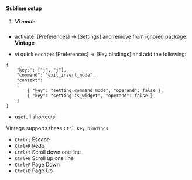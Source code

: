 #### Sublime setup

1. ##### Vi mode

- activate:
[Preferences] -> [Settings] and remove from ignored package **Vintage**

- vi quick escape:
[Preferences] -> [Key bindings] and add the following:

```
{
    "keys": ["j", "j"],
    "command": "exit_insert_mode",
    "context":
    [
        { "key": "setting.command_mode", "operand": false },
        { "key": "setting.is_widget", "operand": false }
    ]
}
```

- usefull shortcuts:

Vintage supports these `Ctrl key bindings`

- `Ctrl+[` Escape
- `Ctrl+R` Redo
- `Ctrl+Y` Scroll down one line
- `Ctrl+E` Scroll up one line
- `Ctrl+F` Page Down
- `Ctrl+B` Page Up
